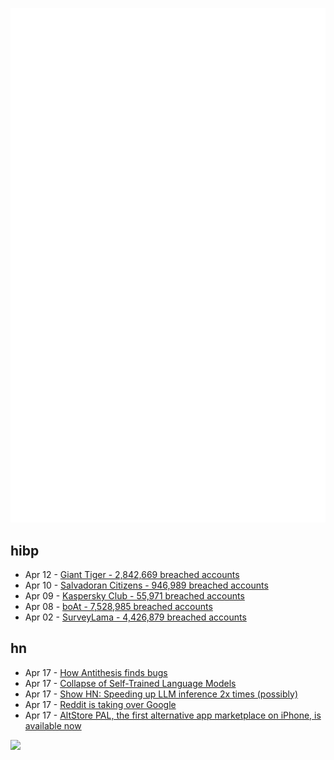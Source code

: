 ![Metrics](https://raw.githubusercontent.com/phixion/phixion/master/metrics.svg)

## hibp

<!--
for https://github.com/phixion/phixion/blob/main/.github/workflows/feeds.yml
-->
<!--START_SECTION:haveibeenpwnd-->
- Apr 12 - [Giant Tiger - 2,842,669 breached accounts](https://haveibeenpwned.com/PwnedWebsites#GiantTiger)
- Apr 10 - [Salvadoran Citizens - 946,989 breached accounts](https://haveibeenpwned.com/PwnedWebsites#SalvadoranCitizens)
- Apr 09 - [Kaspersky Club - 55,971 breached accounts](https://haveibeenpwned.com/PwnedWebsites#KasperskyClub)
- Apr 08 - [boAt - 7,528,985 breached accounts](https://haveibeenpwned.com/PwnedWebsites#boAt)
- Apr 02 - [SurveyLama - 4,426,879 breached accounts](https://haveibeenpwned.com/PwnedWebsites#SurveyLama)
<!--END_SECTION:haveibeenpwnd-->

## hn

<!--
for https://github.com/phixion/phixion/blob/main/.github/workflows/feeds.yml
-->
<!--START_SECTION:hn-->
- Apr 17 - [How Antithesis finds bugs](https://antithesis.com/blog/sdtalk/)
- Apr 17 - [Collapse of Self-Trained Language Models](https://arxiv.org/abs/2404.02305)
- Apr 17 - [Show HN: Speeding up LLM inference 2x times (possibly)](https://asciinema.org/a/piP22yYwcaohu5cA2gyuv1W61)
- Apr 17 - [Reddit is taking over Google](https://www.businessinsider.com/why-reddit-is-taking-over-google-right-now-2024-4)
- Apr 17 - [AltStore PAL, the first alternative app marketplace on iPhone, is available now](https://mastodon.social/@stroughtonsmith/112287515017810339)
<!--END_SECTION:hn-->

<!--
for https://yhype.me
-->
![](https://hit.yhype.me/github/profile?user_id=13013670)
